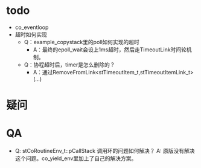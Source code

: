 
# todo
* co_eventloop
* 超时如何实现
    * Q：example_copystack里的poll如何实现的超时
        * A：最终的epoll_wait会设上1ms超时，然后走TimeoutLink时间轮机制。
    * Q：协程超时后，timer是怎么删除的？
        * A：通过RemoveFromLink<stTimeoutItem_t,stTimeoutItemLink_t>(...)

# 疑问


# QA
* Q: stCoRoutineEnv_t::pCallStack 调用环的问题如何解决？
  A: 原版没有解决这个问题。co_yield_env里加上了自己的解决方案。